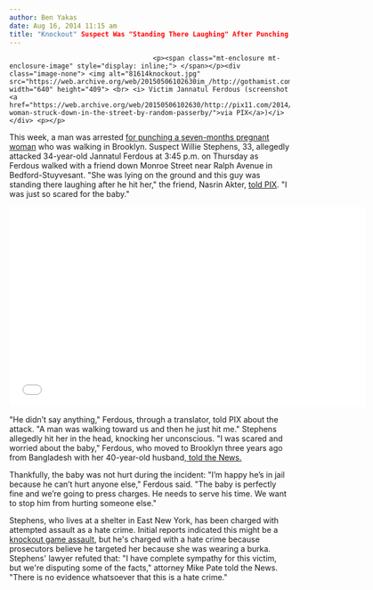 ```yaml
---
author: Ben Yakas
date: Aug 16, 2014 11:15 am
title: "Knockout" Suspect Was "Standing There Laughing" After Punching Pregnant Woman
---
```


	
										<p><span class="mt-enclosure mt-enclosure-image" style="display: inline;"> </span></p><div class="image-none"> <img alt="81614knockout.jpg" src="https://web.archive.org/web/20150506102630im_/http://gothamist.com/attachments/byakas/81614knockout.jpg" width="640" height="409"> <br> <i> Victim Jannatul Ferdous (screenshot <a href="https://web.archive.org/web/20150506102630/http://pix11.com/2014/08/15/pregnant-woman-struck-down-in-the-street-by-random-passerby/">via PIX</a>)</i></div> <p></p>

<p>This week, a man was arrested <a href="https://web.archive.org/web/20150506102630/http://gothamist.com/2014/08/15/pregnant_woman_punched_in_knockout.php">for punching a seven-months pregnant woman</a> who was walking in Brooklyn. Suspect Willie Stephens, 33, allegedly attacked 34-year-old Jannatul Ferdous at 3:45 p.m. on Thursday as Ferdous walked with a friend down Monroe Street near Ralph Avenue in Bedford-Stuyvesant. &quot;She was lying on the ground and this guy was standing there laughing after he hit her,&quot; the friend, Nasrin Akter, <a href="https://web.archive.org/web/20150506102630/http://pix11.com/2014/08/15/pregnant-woman-struck-down-in-the-street-by-random-passerby/">told PIX</a>. &quot;I was just so scared for the baby.&quot;</p>

<p><iframe width="640" height="360" src="//web.archive.org/web/20150506102630if_/http://www.youtube.com/embed/vcZbAGMpK_0" frameborder="0" allowfullscreen></iframe></p>

<p>&quot;He didn&#x2019;t say anything,&quot; Ferdous, through a translator, told PIX about the attack. &quot;A man was walking toward us and then he just hit me.&quot; Stephens allegedly hit her in the head, knocking her unconscious. &quot;I was scared and worried about the baby,&quot; Ferdous, who  moved to Brooklyn three years ago from Bangladesh with her 40-year-old husband,<a href="https://web.archive.org/web/20150506102630/http://www.nydailynews.com/new-york/brooklyn/pregnant-woman-punched-brooklyn-knockout-game-cops-article-1.1905251"> told the News.</a></p>

<p>Thankfully, the baby was not hurt during the incident: &quot;I&#x2019;m happy he&#x2019;s in jail because he can&#x2019;t hurt anyone else,&quot; Ferdous said. &quot;The baby is perfectly fine and we&#x2019;re going to press charges. He needs to serve his time. We want to stop him from hurting someone else.&quot;</p>

<p>Stephens, who lives at a shelter in East New York, has been charged with attempted assault as a hate crime. Initial reports indicated this might be a <a href="https://web.archive.org/web/20150506102630/http://gothamist.com/tags/knockoutgame">knockout game assault</a>, but he&apos;s charged with a hate crime because prosecutors believe he targeted her because she was wearing a burka. Stephens&apos; lawyer refuted that: &quot;I have complete sympathy for this victim, but we&apos;re disputing some of the facts,&quot; attorney Mike Pate told the News. &quot;There is no evidence whatsoever that this is a hate crime.&quot;</p>					
										
									
				